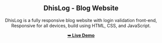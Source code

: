 <div align="center">
  <h2 align="center">DhisLog - Blog Website</h2>

  DhisLog is a fully responsive blog website with login validation front-end, <br/> Responsive for all devices, build using HTML, CSS, and JavaScript.

  <a href="https://mahe008.github.io/blog/"><strong>➥ Live Demo</strong></a>
</div>
